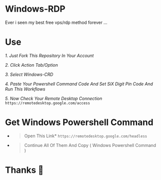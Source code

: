 # Windows-RDP
Ever i seen my best free vps/rdp method forever ...


# Use 

*1. Just Fork This Repository In Your Account*

*2. Click Action Tab/Option*

*3. Select Windows-CRD*

*4. Paste Your Powershell Command Code And Set SiX Digit Pin Code And Run This Workflows*

*5. Now Check Your Remote Desktop Connection* ```https://remotedesktop.google.com/access```


# Get Windows Powershell Command

* > Open This Link* ```https://remotedesktop.google.com/headless```
* > Continue All Of Them And Copy ( Windows Powershell Command )


# Thanks 🖤
